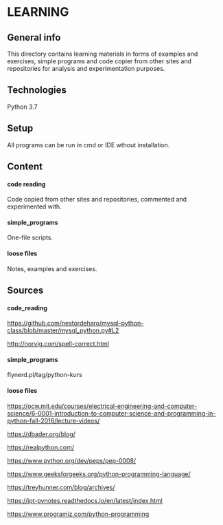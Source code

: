 # LEARNING

## General info
This directory contains learning materials in forms of examples and exercises, simple programs and code copier from other sites and repositories for analysis and experimentation purposes.

## Technologies
Python 3.7

## Setup
All programs can be run in cmd or IDE wthout installation.


## Content
#### code reading
Code copied from other sites and repositories, commented and experimented with. 
#### simple_programs
One-file scripts.
#### loose files
Notes, examples and exercises.

## Sources
#### code_reading
https://github.com/nestordeharo/mysql-python-class/blob/master/mysql_python.py#L2

http://norvig.com/spell-correct.html

#### simple_programs
flynerd.pl/tag/python-kurs

#### loose files
https://ocw.mit.edu/courses/electrical-engineering-and-computer-science/6-0001-introduction-to-computer-science-and-programming-in-python-fall-2016/lecture-videos/

https://dbader.org/blog/

https://realpython.com/

https://www.python.org/dev/peps/pep-0008/

https://www.geeksforgeeks.org/python-programming-language/

https://treyhunner.com/blog/archives/

https://jpt-pynotes.readthedocs.io/en/latest/index.html

https://www.programiz.com/python-programming






        

